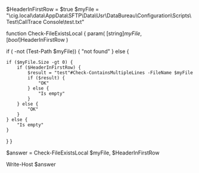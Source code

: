 $HeaderInFirstRow = $true
$myFile = "\\cig.local\data\AppData\SFTP\Data\Usr\DataBureau\Configuration\Scripts\Test\CallTrace Console\test.txt"



function Check-FileExistsLocal { param( [string]$myFile, [bool]$HeaderInFirstRow )

if ( -not (Test-Path $myFile)) {
    "not found"
} else {
    

    if ($myFile.Size -gt 0) {
        if ($HeaderInFirstRow) {
            $result = "test"#Check-ContainsMultipleLines -FileName $myFile
            if ($result) {
                "OK"
            } else {
                "Is empty"
            }
        } else {
            "OK"
        }
    } else {
        "Is empty"
    }
}
}

$answer =  Check-FileExistsLocal $myFile, $HeaderInFirstRow

Write-Host $answer
